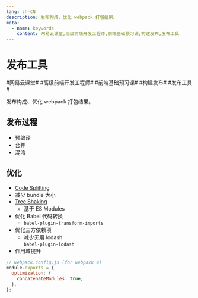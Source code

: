 ```yaml
---
lang: zh-CN
description: 发布构成、优化 webpack 打包结果。
meta:
  - name: keywords
    content: 网易云课堂,高级前端开发工程师,前端基础预习课,构建发布,发布工具
---
```


# 发布工具

\#网易云课堂#
\#高级前端开发工程师#
\#前端基础预习课#
\#构建发布#
\#发布工具#

发布构成、优化 webpack 打包结果。

## 发布过程

* 预编译
* 合并
* 混淆

## 优化

* [Code Splitting](https://webpack.js.org/guides/code-splitting/)
* 减少 bundle 大小
* [Tree Shaking](https://webpack.js.org/guides/tree-shaking/)
  * 基于 ES Modules
* 优化 Babel 代码转换
  * `babel-plugin-transform-imports`
* 优化三方依赖项
  * 减少无用 lodash  
    `babel-plugin-lodash`
* 作用域提升

```js
// webpack.config.js (for webpack 4)
module.exports = {
  optimization: {
    concatenateModules: true,
  },
};
```




